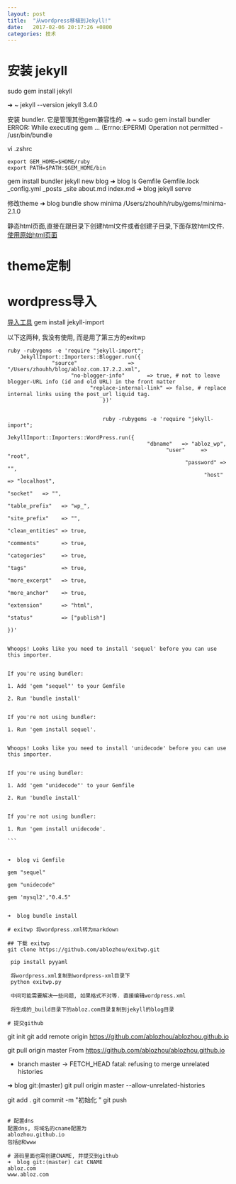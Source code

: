 ```yaml
---
layout: post
title:  "从wordpress移植到Jekyll!"
date:   2017-02-06 20:17:26 +0800
categories: 技术 
---
```


# 安装 jekyll
sudo gem install jekyll

➜  ~ jekyll --version
jekyll 3.4.0

安装 bundler. 它是管理其他gem兼容性的.
➜  ~ sudo gem install bundler
ERROR:  While executing gem ... (Errno::EPERM)
    Operation not permitted - /usr/bin/bundle

vi .zshrc

    export GEM_HOME=$HOME/ruby
    export PATH=$PATH:$GEM_HOME/bin


gem install bundler
jekyll new blog
➜  blog ls
Gemfile      Gemfile.lock _config.yml  _posts       _site        about.md     index.md
➜  blog jekyll serve

修改theme
➜  blog bundle show minima
/Users/zhouhh/ruby/gems/minima-2.1.0

静态html页面,直接在跟目录下创建html文件或者创建子目录,下面存放html文件.
[使用原始html页面](http://jekyllrb.com/docs/pages/)

# theme定制

# wordpress导入
[导入工具](http://import.jekyllrb.com/docs/usage/)
gem install jekyll-import

以下这两种, 我没有使用, 而是用了第三方的exitwp
```
ruby -rubygems -e 'require "jekyll-import";
    JekyllImport::Importers::Blogger.run({
              "source"                => "/Users/zhouhh/blog/abloz.com.17.2.2.xml",
                    "no-blogger-info"       => true, # not to leave blogger-URL info (id and old URL) in the front matter
                          "replace-internal-link" => false, # replace internal links using the post_url liquid tag.
                              })'


                              ruby -rubygems -e 'require "jekyll-import";
                                  JekyllImport::Importers::WordPress.run({
                                            "dbname"   => "abloz_wp",
                                                  "user"     => "root",
                                                        "password" => "",
                                                              "host"     => "localhost",
                                                                    "socket"   => "",
                                                                          "table_prefix"   => "wp_",
                                                                                "site_prefix"    => "",
                                                                                      "clean_entities" => true,
                                                                                            "comments"       => true,
                                                                                                  "categories"     => true,
                                                                                                        "tags"           => true,
                                                                                                              "more_excerpt"   => true,
                                                                                                                    "more_anchor"    => true,
                                                                                                                          "extension"      => "html",
                                                                                                                                "status"         => ["publish"]
                                                                                                                                    })'

                                                                                                                                    Whoops! Looks like you need to install 'sequel' before you can use this importer.

                                                                                                                                    If you're using bundler:
                                                                                                                                      1. Add 'gem "sequel"' to your Gemfile
                                                                                                                                        2. Run 'bundle install'

                                                                                                                                        If you're not using bundler:
                                                                                                                                          1. Run 'gem install sequel'.

                                                                                                                                          Whoops! Looks like you need to install 'unidecode' before you can use this importer.

                                                                                                                                          If you're using bundler:
                                                                                                                                            1. Add 'gem "unidecode"' to your Gemfile
                                                                                                                                              2. Run 'bundle install'

                                                                                                                                              If you're not using bundler:
                                                                                                                                                1. Run 'gem install unidecode'.
                                                                                                                                                ```

                                                                                                                                                ➜  blog vi Gemfile
                                                                                                                                                gem "sequel"
                                                                                                                                                gem "unidecode"
                                                                                                                                                gem 'mysql2',"0.4.5"

                                                                                                                                                ➜  blog bundle install

# exitwp 将wordpress.xml转为markdown

## 下载 exitwp
git clone https://github.com/ablozhou/exitwp.git

 pip install pyyaml

 将wordpress.xml复制到wordpress-xml目录下
 python exitwp.py

 中间可能需要解决一些问题, 如果格式不对等. 直接编辑wordpress.xml

 将生成的_build目录下的abloz.com目录复制到jekyll的blog目录

# 提交github
```
git init
git add remote origin https://github.com/ablozhou/ablozhou.github.io

git pull origin master
From https://github.com/ablozhou/ablozhou.github.io
 * branch            master     -> FETCH_HEAD
 fatal: refusing to merge unrelated histories

 ➜  blog git:(master) git pull origin master --allow-unrelated-histories

 git add .
 git commit -m "初始化 "
 git push
```

# 配置dns
配置dns, 将域名的cname配置为
ablozhou.github.io
包括@和www

# 源码里面也需创建CNAME, 并提交到github
➜  blog git:(master) cat CNAME
abloz.com
www.abloz.com



